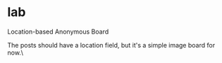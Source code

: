 # lab

Location-based Anonymous Board

The posts should have a location field, but it's a simple image board for now.\
